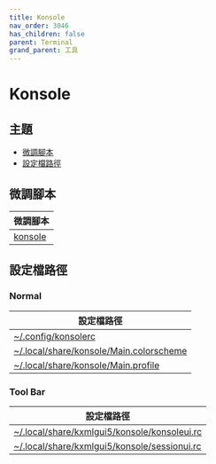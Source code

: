 ```yaml
---
title: Konsole
nav_order: 3046
has_children: false
parent: Terminal
grand_parent: 工具
---
```



# Konsole


## 主題

* [微調腳本](#微調腳本)
* [設定檔路徑](#設定檔路徑)


## 微調腳本

| 微調腳本 |
| --- |
| [konsole](https://github.com/samwhelp/kubuntu-adjustment/tree/main/prototype/main/tool-config/part/konsole) |


## 設定檔路徑


### Normal

| 設定檔路徑 |
| --- |
| [~/.config/konsolerc](https://github.com/samwhelp/kubuntu-adjustment/tree/main/prototype/main/tool-config/part/konsole/asset/overlay/etc/skel/.config/konsolerc) |
| [~/.local/share/konsole/Main.colorscheme](https://github.com/samwhelp/kubuntu-adjustment/tree/main/prototype/main/tool-config/part/konsole/asset/overlay/etc/skel/.local/share/konsole/Main.colorscheme) |
| [~/.local/share/konsole/Main.profile](https://github.com/samwhelp/kubuntu-adjustment/tree/main/prototype/main/tool-config/part/konsole/asset/overlay/etc/skel/.local/share/konsole/Main.profile) |


### Tool Bar

| 設定檔路徑 |
| --- |
| [~/.local/share/kxmlgui5/konsole/konsoleui.rc](https://github.com/samwhelp/kubuntu-adjustment/tree/main/prototype/main/tool-config/part/konsole/asset/overlay/etc/skel/.local/share/kxmlgui5/konsole/konsoleui.rc) |
| [~/.local/share/kxmlgui5/konsole/sessionui.rc](https://github.com/samwhelp/kubuntu-adjustment/tree/main/prototype/main/tool-config/part/konsole/asset/overlay/etc/skel/.local/share/kxmlgui5/konsole/sessionui.rc) |
